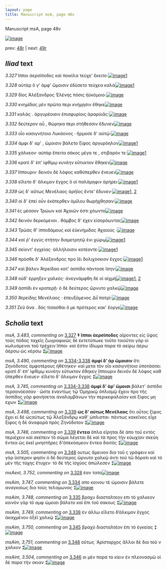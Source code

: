 ```yaml
---
layout: page
title: Manuscript msA, page 48v
---
```


Manuscript msA, page 48v

[![image](http://www.homermultitext.org/iipsrv?OBJ=IIP,1.0&FIF=/project/homer/pyramidal/deepzoom/hmt/vaimg/2017a/VA048VN_0550.tif&WID=100&CVT=JPEG)](http://www.homermultitext.org/ict2/?urn=urn:cite2:hmt:vaimg.2017a:VA048VN_0550)

prev:  [48r](../48r/) | next:  [49r](../49r/)

## *Iliad* text

*3.327* <a id="3.327"/> ἵπποι ἀερσίποδες καὶ ποικίλα τεύχε' ἔκειτο·[![image](http://www.homermultitext.org/iipsrv?OBJ=IIP,1.0&FIF=/project/homer/pyramidal/deepzoom/hmt/vaimg/2017a/VA048VN_0550.tif&RGN=0.472,0.2269,0.387,0.0361&WID=1000&CVT=JPEG)](http://www.homermultitext.org/ict2/?urn=urn:cite2:hmt:vaimg.2017a:VA048VN_0550@0.472,0.2269,0.387,0.0361)[1](#msA_3.483)

*3.328* <a id="3.328"/> αὐτὰρ ὅ γ' ἀμφ' ὤμοισιν ἐδύσετο τεύχεα καλὰ[![image](http://www.homermultitext.org/iipsrv?OBJ=IIP,1.0&FIF=/project/homer/pyramidal/deepzoom/hmt/vaimg/2017a/VA048VN_0550.tif&RGN=0.479,0.2547,0.367,0.0255&WID=1000&CVT=JPEG)](http://www.homermultitext.org/ict2/?urn=urn:cite2:hmt:vaimg.2017a:VA048VN_0550@0.479,0.2547,0.367,0.0255)[1](#msAext_3.752)

*3.329* <a id="3.329"/> δῖος Ἀλέξανδρος Ἑλένης πόσις ἠϋκόμοιο·[![image](http://www.homermultitext.org/iipsrv?OBJ=IIP,1.0&FIF=/project/homer/pyramidal/deepzoom/hmt/vaimg/2017a/VA048VN_0550.tif&RGN=0.479,0.2742,0.361,0.0255&WID=1000&CVT=JPEG)](http://www.homermultitext.org/ict2/?urn=urn:cite2:hmt:vaimg.2017a:VA048VN_0550@0.479,0.2742,0.361,0.0255)

*3.330* <a id="3.330"/> κνημῖδας μὲν πρῶτα περι κνήμῃσιν ἔθηκε[![image](http://www.homermultitext.org/iipsrv?OBJ=IIP,1.0&FIF=/project/homer/pyramidal/deepzoom/hmt/vaimg/2017a/VA048VN_0550.tif&RGN=0.482,0.2893,0.382,0.0285&WID=1000&CVT=JPEG)](http://www.homermultitext.org/ict2/?urn=urn:cite2:hmt:vaimg.2017a:VA048VN_0550@0.482,0.2893,0.382,0.0285)

*3.331* <a id="3.331"/> καλὰς . ἀργυρέοισιν ἐπισφυρίοις ἀραρύιᾱς·[![image](http://www.homermultitext.org/iipsrv?OBJ=IIP,1.0&FIF=/project/homer/pyramidal/deepzoom/hmt/vaimg/2017a/VA048VN_0550.tif&RGN=0.48,0.3088,0.37,0.0285&WID=1000&CVT=JPEG)](http://www.homermultitext.org/ict2/?urn=urn:cite2:hmt:vaimg.2017a:VA048VN_0550@0.48,0.3088,0.37,0.0285)

*3.332* <a id="3.332"/> δεύτερον αὖ , θώρηκα περι στήθεσσιν ἔδυνεν[![image](http://www.homermultitext.org/iipsrv?OBJ=IIP,1.0&FIF=/project/homer/pyramidal/deepzoom/hmt/vaimg/2017a/VA048VN_0550.tif&RGN=0.475,0.3291,0.373,0.0263&WID=1000&CVT=JPEG)](http://www.homermultitext.org/ict2/?urn=urn:cite2:hmt:vaimg.2017a:VA048VN_0550@0.475,0.3291,0.373,0.0263)

*3.333* <a id="3.333"/> οἷο κασιγνήτοιο Λυκάονος · ἥρμοσε δ' αὐτῷ·[![image](http://www.homermultitext.org/iipsrv?OBJ=IIP,1.0&FIF=/project/homer/pyramidal/deepzoom/hmt/vaimg/2017a/VA048VN_0550.tif&RGN=0.481,0.3486,0.366,0.0263&WID=1000&CVT=JPEG)](http://www.homermultitext.org/ict2/?urn=urn:cite2:hmt:vaimg.2017a:VA048VN_0550@0.481,0.3486,0.366,0.0263)

*3.334* <a id="3.334"/> ἀμφι δ' αρ' , ὤμοισιν βάλετο ξίφος ἀργυρόηλον[![image](http://www.homermultitext.org/iipsrv?OBJ=IIP,1.0&FIF=/project/homer/pyramidal/deepzoom/hmt/vaimg/2017a/VA048VN_0550.tif&RGN=0.486,0.3681,0.36,0.0263&WID=1000&CVT=JPEG)](http://www.homermultitext.org/ict2/?urn=urn:cite2:hmt:vaimg.2017a:VA048VN_0550@0.486,0.3681,0.36,0.0263)[1](#msAim_3.747)

*3.335* <a id="3.335"/> χάλκεον· αὐτὰρ ἔπειτα σάκος μέγα τε , στιβαρόν τε·[![image](http://www.homermultitext.org/iipsrv?OBJ=IIP,1.0&FIF=/project/homer/pyramidal/deepzoom/hmt/vaimg/2017a/VA048VN_0550.tif&RGN=0.487,0.3839,0.404,0.0323&WID=1000&CVT=JPEG)](http://www.homermultitext.org/ict2/?urn=urn:cite2:hmt:vaimg.2017a:VA048VN_0550@0.487,0.3839,0.404,0.0323)[1](#msAim_3.748)

*3.336* <a id="3.336"/> κρατὶ δ' ἐπ' ἰφθίμῳ κυνέην εὔτυκτον ἔθηκεν[![image](http://www.homermultitext.org/iipsrv?OBJ=IIP,1.0&FIF=/project/homer/pyramidal/deepzoom/hmt/vaimg/2017a/VA048VN_0550.tif&RGN=0.493,0.4027,0.369,0.0301&WID=1000&CVT=JPEG)](http://www.homermultitext.org/ict2/?urn=urn:cite2:hmt:vaimg.2017a:VA048VN_0550@0.493,0.4027,0.369,0.0301)

*3.337* <a id="3.337"/> ἵππουριν· δεινὸν δὲ λόφος καθύπερθεν ἔνευεν[![image](http://www.homermultitext.org/iipsrv?OBJ=IIP,1.0&FIF=/project/homer/pyramidal/deepzoom/hmt/vaimg/2017a/VA048VN_0550.tif&RGN=0.486,0.4192,0.386,0.0301&WID=1000&CVT=JPEG)](http://www.homermultitext.org/ict2/?urn=urn:cite2:hmt:vaimg.2017a:VA048VN_0550@0.486,0.4192,0.386,0.0301)

*3.338* <a id="3.338"/> εἵλετο δ' ἄλκιμον ἔγχος ὅ οἱ παλάμηφιν ἀρήρει·[![image](http://www.homermultitext.org/iipsrv?OBJ=IIP,1.0&FIF=/project/homer/pyramidal/deepzoom/hmt/vaimg/2017a/VA048VN_0550.tif&RGN=0.486,0.4395,0.393,0.0263&WID=1000&CVT=JPEG)](http://www.homermultitext.org/ict2/?urn=urn:cite2:hmt:vaimg.2017a:VA048VN_0550@0.486,0.4395,0.393,0.0263)[1](#msAim_3.749)

*3.339* <a id="3.339"/> ὡς δ' αὔτως Μενέλαος ἀρήϊος ἔντε' ἔδυνεν·[![image](http://www.homermultitext.org/iipsrv?OBJ=IIP,1.0&FIF=/project/homer/pyramidal/deepzoom/hmt/vaimg/2017a/VA048VN_0550.tif&RGN=0.481,0.4606,0.368,0.0263&WID=1000&CVT=JPEG)](http://www.homermultitext.org/ict2/?urn=urn:cite2:hmt:vaimg.2017a:VA048VN_0550@0.481,0.4606,0.368,0.0263)[1](#msA_3.746), [2](#msA_3.498)

*3.340* <a id="3.340"/> οἱ δ' ἐπεὶ οὖν ἑκάτερθεν ὁμίλου θωρήχθησαν·[![image](http://www.homermultitext.org/iipsrv?OBJ=IIP,1.0&FIF=/project/homer/pyramidal/deepzoom/hmt/vaimg/2017a/VA048VN_0550.tif&RGN=0.48,0.4763,0.392,0.0301&WID=1000&CVT=JPEG)](http://www.homermultitext.org/ict2/?urn=urn:cite2:hmt:vaimg.2017a:VA048VN_0550@0.48,0.4763,0.392,0.0301)

*3.341* <a id="3.341"/> ἐς μέσσον Τρώων καὶ Ἀχαιῶν ἐστι χόωντο[![image](http://www.homermultitext.org/iipsrv?OBJ=IIP,1.0&FIF=/project/homer/pyramidal/deepzoom/hmt/vaimg/2017a/VA048VN_0550.tif&RGN=0.472,0.4944,0.366,0.0278&WID=1000&CVT=JPEG)](http://www.homermultitext.org/ict2/?urn=urn:cite2:hmt:vaimg.2017a:VA048VN_0550@0.472,0.4944,0.366,0.0278)

*3.342* <a id="3.342"/> δεινὸν δερκόμενοι . θάμβος δ' έχεν εἰσορόωντας[![image](http://www.homermultitext.org/iipsrv?OBJ=IIP,1.0&FIF=/project/homer/pyramidal/deepzoom/hmt/vaimg/2017a/VA048VN_0550.tif&RGN=0.476,0.5116,0.413,0.0331&WID=1000&CVT=JPEG)](http://www.homermultitext.org/ict2/?urn=urn:cite2:hmt:vaimg.2017a:VA048VN_0550@0.476,0.5116,0.413,0.0331)

*3.343* <a id="3.343"/> Τρῶάς θ' ἱπποδάμους καὶ ἐϋκνήμιδας Ἀχαιούς ·[![image](http://www.homermultitext.org/iipsrv?OBJ=IIP,1.0&FIF=/project/homer/pyramidal/deepzoom/hmt/vaimg/2017a/VA048VN_0550.tif&RGN=0.48,0.5282,0.413,0.0331&WID=1000&CVT=JPEG)](http://www.homermultitext.org/ict2/?urn=urn:cite2:hmt:vaimg.2017a:VA048VN_0550@0.48,0.5282,0.413,0.0331)

*3.344* <a id="3.344"/> καί ῥ' ἐγγὺς στήτην διαμετρητῷ ἐνι χώρῳ[![image](http://www.homermultitext.org/iipsrv?OBJ=IIP,1.0&FIF=/project/homer/pyramidal/deepzoom/hmt/vaimg/2017a/VA048VN_0550.tif&RGN=0.485,0.556,0.371,0.0255&WID=1000&CVT=JPEG)](http://www.homermultitext.org/ict2/?urn=urn:cite2:hmt:vaimg.2017a:VA048VN_0550@0.485,0.556,0.371,0.0255)[1](#msA_3.502)

*3.345* <a id="3.345"/> σείοντ' ἐγχείας· ἀλλήλοισιν κοτέοντε·[![image](http://www.homermultitext.org/iipsrv?OBJ=IIP,1.0&FIF=/project/homer/pyramidal/deepzoom/hmt/vaimg/2017a/VA048VN_0550.tif&RGN=0.486,0.5718,0.336,0.0255&WID=1000&CVT=JPEG)](http://www.homermultitext.org/ict2/?urn=urn:cite2:hmt:vaimg.2017a:VA048VN_0550@0.486,0.5718,0.336,0.0255)[1](#msAim_3.750)

*3.346* <a id="3.346"/> πρόσθε δ' Ἀλέξανδρος προ ἵ̈ει δολιχόσκιον ἔγχος·[![image](http://www.homermultitext.org/iipsrv?OBJ=IIP,1.0&FIF=/project/homer/pyramidal/deepzoom/hmt/vaimg/2017a/VA048VN_0550.tif&RGN=0.478,0.5875,0.41,0.0301&WID=1000&CVT=JPEG)](http://www.homermultitext.org/ict2/?urn=urn:cite2:hmt:vaimg.2017a:VA048VN_0550@0.478,0.5875,0.41,0.0301)[1](#msAint_3.504)

*3.347* <a id="3.347"/> καὶ βάλεν Ἀτρείδαο κατ' ἀσπίδα πάντοσε ἴσην·[![image](http://www.homermultitext.org/iipsrv?OBJ=IIP,1.0&FIF=/project/homer/pyramidal/deepzoom/hmt/vaimg/2017a/VA048VN_0550.tif&RGN=0.49,0.6078,0.391,0.0301&WID=1000&CVT=JPEG)](http://www.homermultitext.org/ict2/?urn=urn:cite2:hmt:vaimg.2017a:VA048VN_0550@0.49,0.6078,0.391,0.0301)

*3.348* <a id="3.348"/> οὐδ' έρρηξεν χαλκὸς· ἀνεγνάμφθη δέ οἱ αἰχμὴ[![image](http://www.homermultitext.org/iipsrv?OBJ=IIP,1.0&FIF=/project/homer/pyramidal/deepzoom/hmt/vaimg/2017a/VA048VN_0550.tif&RGN=0.487,0.6266,0.391,0.0301&WID=1000&CVT=JPEG)](http://www.homermultitext.org/ict2/?urn=urn:cite2:hmt:vaimg.2017a:VA048VN_0550@0.487,0.6266,0.391,0.0301)[1](#msA_3.505), [2](#msAim_3.751)

*3.349* <a id="3.349"/> ἀσπίδι ἐν κρατερῇ· ὁ δὲ δεύτερος ὤρνυτο χαλκῷ[![image](http://www.homermultitext.org/iipsrv?OBJ=IIP,1.0&FIF=/project/homer/pyramidal/deepzoom/hmt/vaimg/2017a/VA048VN_0550.tif&RGN=0.482,0.6439,0.418,0.0301&WID=1000&CVT=JPEG)](http://www.homermultitext.org/ict2/?urn=urn:cite2:hmt:vaimg.2017a:VA048VN_0550@0.482,0.6439,0.418,0.0301)

*3.350* <a id="3.350"/> Ἀτρείδης Μενέλαος · ἐπευξάμενος Διῒ πατρί·[![image](http://www.homermultitext.org/iipsrv?OBJ=IIP,1.0&FIF=/project/homer/pyramidal/deepzoom/hmt/vaimg/2017a/VA048VN_0550.tif&RGN=0.478,0.6627,0.397,0.0301&WID=1000&CVT=JPEG)](http://www.homermultitext.org/ict2/?urn=urn:cite2:hmt:vaimg.2017a:VA048VN_0550@0.478,0.6627,0.397,0.0301)

*3.351* <a id="3.351"/> Ζεῦ ἄνα . δὸς τίσασθαι ὅ με πρότερος κακ' ἔοργε[![image](http://www.homermultitext.org/iipsrv?OBJ=IIP,1.0&FIF=/project/homer/pyramidal/deepzoom/hmt/vaimg/2017a/VA048VN_0550.tif&RGN=0.475,0.6784,0.417,0.0383&WID=1000&CVT=JPEG)](http://www.homermultitext.org/ict2/?urn=urn:cite2:hmt:vaimg.2017a:VA048VN_0550@0.475,0.6784,0.417,0.0383)

## *Scholia* text

*msA, 3.483, commenting on* [3.327](#3.327)  <a id="msA_3.483"/> **‡ ἵπποι ἀερσίποδες** αἵροντες εἰς ὕψος τοὺς πόδας ταχεῖς ζωγραφικῶς δὲ ἐκτετύπωκε τοῦτο τοιοῦτοι γὰρ οἱ κωλυόμενοι τοῦ τρέχειν ἵπποι· καὶ ἔστιν ἰδίωμα παρα τὸ αείρω ἀέρω ἀέρσω ὡς κέρσω ⁑[![image](http://www.homermultitext.org/iipsrv?OBJ=IIP,1.0&FIF=/project/homer/pyramidal/deepzoom/hmt/vaimg/2017a/VA048VN_0550.tif&RGN=0.22494473,0.12697095,0.60906411,0.03651452&WID=1000&CVT=JPEG)](http://www.homermultitext.org/ict2/?urn=urn:cite2:hmt:vaimg.2017a:VA048VN_0550@0.22494473,0.12697095,0.60906411,0.03651452)

*msA, 3.490, commenting on* [3.334-3.338](#3.334-3.338)  <a id="msA_3.490"/> **ἀμφὶ δ' ὰρ ὤμοισιν** ὅτι Ζηνόδοτος ἀμφοτέρους ἠθέτηκεν· καὶ μετα τὸν οἷο κασιγνήτοιο ὑποτάσσει κρατὶ δ' ἐπ' ἰφθίμῳ κυνέην εὔτυκτον ἔθηκεν ἵππουριν δεινὸν δὲ λόφος καθ ὕπερθεν ἔνευεν· εἵλετο δ' ἄλκιμον ἔγχος ⁑[![image](http://www.homermultitext.org/iipsrv?OBJ=IIP,1.0&FIF=/project/homer/pyramidal/deepzoom/hmt/vaimg/2017a/VA048VN_0550.tif&RGN=0.20449521,0.35297372,0.21223287,0.08132780&WID=1000&CVT=JPEG)](http://www.homermultitext.org/ict2/?urn=urn:cite2:hmt:vaimg.2017a:VA048VN_0550@0.20449521,0.35297372,0.21223287,0.08132780)

*msA, 3.745, commenting on* [3.334-3.338](#3.334-3.338)  <a id="msA_3.745"/> **ἀμφὶ δ' ὰρ' ὤμοισι** βάλετ' ἀσπίδα τερσανόὲσσαν · ὥστε ἐναντίως τῷ Ὁμηρικῷ ὁπλισμῷ ἔχειν προ τῆς ἀσπίδος γὰρ φανήσεται ἀναλαμβάνων τὴν περικεφαλαίαν καὶ ξίφος μη εχων ⁑[![image](http://www.homermultitext.org/iipsrv?OBJ=IIP,1.0&FIF=/project/homer/pyramidal/deepzoom/hmt/vaimg/2017a/VA048VN_0550.tif&RGN=0.20486367,0.43513140,0.22844510,0.07053942&WID=1000&CVT=JPEG)](http://www.homermultitext.org/ict2/?urn=urn:cite2:hmt:vaimg.2017a:VA048VN_0550@0.20486367,0.43513140,0.22844510,0.07053942)

*msA, 3.498, commenting on* [3.339](#3.339)  <a id="msA_3.498"/> **ὡς δ' αύτως Μενέλαος** ὅτι οὗτος ξίφος ἔχει εἰ δὲ ὡςαύτως τῷ Ἀλεξάνδρῳ καθ' ώπλισται· πάντως κακεῖνος εἶχε ξίφος ἡ δὲ ἀναφορὰ πρὸς Ζηνόδοτον ⁑[![image](http://www.homermultitext.org/iipsrv?OBJ=IIP,1.0&FIF=/project/homer/pyramidal/deepzoom/hmt/vaimg/2017a/VA048VN_0550.tif&RGN=0.21296979,0.50511757,0.21296979,0.06887967&WID=1000&CVT=JPEG)](http://www.homermultitext.org/ict2/?urn=urn:cite2:hmt:vaimg.2017a:VA048VN_0550@0.21296979,0.50511757,0.21296979,0.06887967)

*msA, 3.746, commenting on* [3.339](#3.339)  <a id="msA_3.746"/> **ἔντεα** ὅπλα εἴρηται δὲ ἀπο τοῦ εντὸς περιέχειν καὶ σκέπειν τὸ σῶμα λέγεται δὲ καὶ τὰ προς τὴν εὐωχίαν σκεύη ἔντεα ὡς ἐκεῖ μνηστῆρες δ'ἀπεκόσμεον ἔντεα δαιτός ⁑[![image](http://www.homermultitext.org/iipsrv?OBJ=IIP,1.0&FIF=/project/homer/pyramidal/deepzoom/hmt/vaimg/2017a/VA048VN_0550.tif&RGN=0.21518055,0.62461964,0.20965365,0.06417704&WID=1000&CVT=JPEG)](http://www.homermultitext.org/ict2/?urn=urn:cite2:hmt:vaimg.2017a:VA048VN_0550@0.21518055,0.62461964,0.20965365,0.06417704)

*msA, 3.505, commenting on* [3.348](#3.348)  <a id="msA_3.505"/> ουτως ἄμεινον δια τοῦ ς γράφειν καὶ γὰρ ὕστερον φησὶν ὁ δὲ δεύτερος ὤρνυτο χαλκῷ ἀντι τοῦ τῶ δόρατι καὶ τὸ μὲν τῆς τύχης ἔτυχεν· τὸ δὲ τῆς ἰσχύος ἀπώλεσεν ⁑[![image](http://www.homermultitext.org/iipsrv?OBJ=IIP,1.0&FIF=/project/homer/pyramidal/deepzoom/hmt/vaimg/2017a/VA048VN_0550.tif&RGN=0.21370671,0.68077455,0.21186441,0.07413555&WID=1000&CVT=JPEG)](http://www.homermultitext.org/ict2/?urn=urn:cite2:hmt:vaimg.2017a:VA048VN_0550@0.21370671,0.68077455,0.21186441,0.07413555)

*msAext, 3.752, commenting on* [3.328](#3.328)  <a id="msAext_3.752"/> ἐαν τατο[![image](http://www.homermultitext.org/iipsrv?OBJ=IIP,1.0&FIF=/project/homer/pyramidal/deepzoom/hmt/vaimg/2017a/VA048VN_0550.tif&RGN=0.12951363,0.25919779,0.04458364,0.01493776&WID=1000&CVT=JPEG)](http://www.homermultitext.org/ict2/?urn=urn:cite2:hmt:vaimg.2017a:VA048VN_0550@0.12951363,0.25919779,0.04458364,0.01493776)

*msAim, 3.747, commenting on* [3.334](#3.334)  <a id="msAim_3.747"/> απο κοινου τὲ ὠμοισιν βάλετε αναγκαίως δια τοὺς τελαμωνας ⁑[![image](http://www.homermultitext.org/iipsrv?OBJ=IIP,1.0&FIF=/project/homer/pyramidal/deepzoom/hmt/vaimg/2017a/VA048VN_0550.tif&RGN=0.41709654,0.38091286,0.04882093,0.03734440&WID=1000&CVT=JPEG)](http://www.homermultitext.org/ict2/?urn=urn:cite2:hmt:vaimg.2017a:VA048VN_0550@0.41709654,0.38091286,0.04882093,0.03734440)

*msAim, 3.748, commenting on* [3.335](#3.335)  <a id="msAim_3.748"/> βραχυ διασταλτεον επι τὸ χαλκεον κοινὸν γὰρ τὸ αμφ ώμοισι βάλετο καὶ ἐπι τοῦ σακους ⁑[![image](http://www.homermultitext.org/iipsrv?OBJ=IIP,1.0&FIF=/project/homer/pyramidal/deepzoom/hmt/vaimg/2017a/VA048VN_0550.tif&RGN=0.41562270,0.41811895,0.05047900,0.07109267&WID=1000&CVT=JPEG)](http://www.homermultitext.org/ict2/?urn=urn:cite2:hmt:vaimg.2017a:VA048VN_0550@0.41562270,0.41811895,0.05047900,0.07109267)

*msAim, 3.749, commenting on* [3.338](#3.338)  <a id="msAim_3.749"/> ἐν άλλω εἴλετο δ‘άλκιμον ἔγχος ἀκαχμένον ὀξέϊ χαλκῷ ⁑[![image](http://www.homermultitext.org/iipsrv?OBJ=IIP,1.0&FIF=/project/homer/pyramidal/deepzoom/hmt/vaimg/2017a/VA048VN_0550.tif&RGN=0.42925571,0.49308437,0.05582167,0.03706777&WID=1000&CVT=JPEG)](http://www.homermultitext.org/ict2/?urn=urn:cite2:hmt:vaimg.2017a:VA048VN_0550@0.42925571,0.49308437,0.05582167,0.03706777)

*msAim, 3.750, commenting on* [3.345](#3.345)  <a id="msAim_3.750"/> βραχὺ διασταλτέον ἐπι τὸ ἐγκείας ⁑[![image](http://www.homermultitext.org/iipsrv?OBJ=IIP,1.0&FIF=/project/homer/pyramidal/deepzoom/hmt/vaimg/2017a/VA048VN_0550.tif&RGN=0.42704495,0.58381743,0.05305822,0.03969571&WID=1000&CVT=JPEG)](http://www.homermultitext.org/ict2/?urn=urn:cite2:hmt:vaimg.2017a:VA048VN_0550@0.42704495,0.58381743,0.05305822,0.03969571)

*msAim, 3.751, commenting on* [3.348](#3.348)  <a id="msAim_3.751"/> οὕτως ᾿Αρίσταρχος ἄλλοι δὲ δια τοῦ ν χαλκον ⁑[![image](http://www.homermultitext.org/iipsrv?OBJ=IIP,1.0&FIF=/project/homer/pyramidal/deepzoom/hmt/vaimg/2017a/VA048VN_0550.tif&RGN=0.43165070,0.63485477,0.05821665,0.03084371&WID=1000&CVT=JPEG)](http://www.homermultitext.org/ict2/?urn=urn:cite2:hmt:vaimg.2017a:VA048VN_0550@0.43165070,0.63485477,0.05821665,0.03084371)

*msAint, 3.504, commenting on* [3.346](#3.346)  <a id="msAint_3.504"/> οι μὲν παρα το κίειν ἐν πλεονασμῶ οἱ δὲ παρα τὴν σκιαν ⁑[![image](http://www.homermultitext.org/iipsrv?OBJ=IIP,1.0&FIF=/project/homer/pyramidal/deepzoom/hmt/vaimg/2017a/VA048VN_0550.tif&RGN=0.81650700,0.57579530,0.08179808,0.01659751&WID=1000&CVT=JPEG)](http://www.homermultitext.org/ict2/?urn=urn:cite2:hmt:vaimg.2017a:VA048VN_0550@0.81650700,0.57579530,0.08179808,0.01659751)